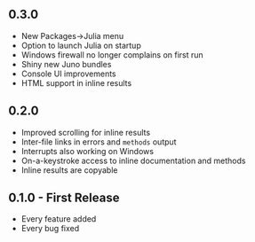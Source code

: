 ## 0.3.0
* New Packages->Julia menu
* Option to launch Julia on startup
* Windows firewall no longer complains on first run
* Shiny new Juno bundles
* Console UI improvements
* HTML support in inline results

## 0.2.0
* Improved scrolling for inline results
* Inter-file links in errors and `methods` output
* Interrupts also working on Windows
* On-a-keystroke access to inline documentation and methods
* Inline results are copyable

## 0.1.0 - First Release
* Every feature added
* Every bug fixed

